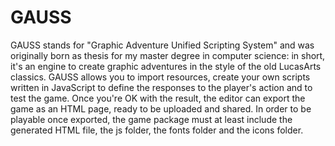GAUSS
=============
GAUSS stands for "Graphic Adventure Unified Scripting System" and was originally born as thesis for my master degree in computer science:
in short, it's an engine to create graphic adventures in the style of the old LucasArts classics.
GAUSS allows you to import resources, create your own scripts written in JavaScript to define the responses to the player's action and to test the game.
Once you're OK with the result, the editor can export the game as an HTML page, ready to be uploaded and shared.
In order to be playable once exported, the game package must at least include the generated HTML file, the js folder, the fonts folder and the icons folder.
